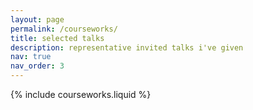 ```yaml
---
layout: page
permalink: /courseworks/
title: selected talks
description: representative invited talks i've given
nav: true
nav_order: 3
---
```


{% include courseworks.liquid %}
